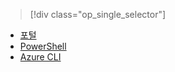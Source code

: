 > [!div class="op_single_selector"]
- [포털](../articles/virtual-network/virtual-network-manage-nsg-arm-portal.md)
- [PowerShell](../articles/virtual-network/virtual-network-manage-nsg-arm-ps.md)
- [Azure CLI](../articles/virtual-network/virtual-network-manage-nsg-arm-cli.md)

<!--HONumber=Nov16_HO3-->


